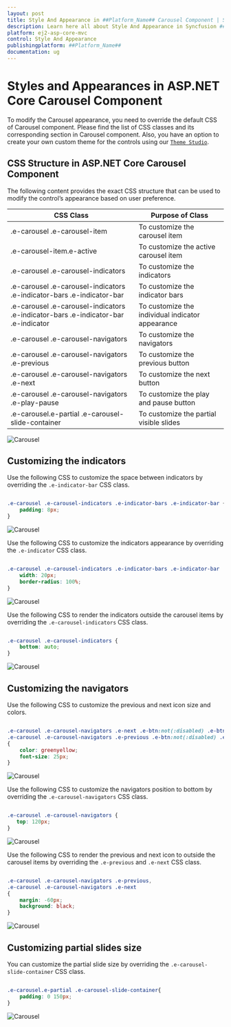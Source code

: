 ```yaml
---
layout: post
title: Style And Appearance in ##Platform_Name## Carousel Component | Syncfusion
description: Learn here all about Style And Appearance in Syncfusion ##Platform_Name## Carousel component of Syncfusion Essential JS 2 and more.
platform: ej2-asp-core-mvc
control: Style And Appearance
publishingplatform: ##Platform_Name##
documentation: ug
---
```


# Styles and Appearances in ASP.NET Core Carousel Component

To modify the Carousel appearance, you need to override the default CSS of Carousel component. Please find the list of CSS classes and its corresponding section in Carousel component. Also, you have an option to create your own custom theme for the controls using our [`Theme Studio`](https://ej2.syncfusion.com/themestudio/?theme=material).

## CSS Structure in ASP.NET Core Carousel Component

The following content provides the exact CSS structure that can be used to modify the control’s appearance based on user preference.

CSS Class | Purpose of Class
-----|-----
|.e-carousel .e-carousel-item|To customize the carousel item
|.e-carousel-item.e-active| To customize the active carousel item
|.e-carousel .e-carousel-indicators|To customize the indicators
|.e-carousel .e-carousel-indicators .e-indicator-bars .e-indicator-bar|To customize the indicator bars
|.e-carousel .e-carousel-indicators .e-indicator-bars .e-indicator-bar .e-indicator|To customize the individual indicator appearance
|.e-carousel .e-carousel-navigators|To customize the navigators
|.e-carousel .e-carousel-navigators .e-previous|To customize the previous button
|.e-carousel .e-carousel-navigators .e-next|To customize the next button
|.e-carousel .e-carousel-navigators .e-play-pause|To customize the play and pause button
|.e-carousel.e-partial .e-carousel-slide-container|To customize the partial visible slides

![Carousel](./images/carousel.jpg)

## Customizing the indicators

Use the following CSS to customize the space between indicators by overriding the `.e-indicator-bar` CSS class.

```CSS

.e-carousel .e-carousel-indicators .e-indicator-bars .e-indicator-bar {
    padding: 8px;
}

```

![Carousel](./images/indicators.jpg)

Use the following CSS to customize the indicators appearance by overriding the `.e-indicator` CSS class.

```CSS

.e-carousel .e-carousel-indicators .e-indicator-bars .e-indicator-bar .e-indicator {
    width: 20px;
    border-radius: 100%;
}

```

![Carousel](./images/indicator-size.jpg)

Use the following CSS to render the indicators outside the carousel items by overriding the `.e-carousel-indicators` CSS class.

```CSS

.e-carousel .e-carousel-indicators {
    bottom: auto;
}

```

![Carousel](./images/indicators-outside.jpg)

## Customizing the navigators

Use the following CSS to customize the previous and next icon size and colors.

```CSS

.e-carousel .e-carousel-navigators .e-next .e-btn:not(:disabled) .e-btn-icon,
.e-carousel .e-carousel-navigators .e-previous .e-btn:not(:disabled) .e-btn-icon
{
    color: greenyellow;
    font-size: 25px;
}

```

![Carousel](./images/navigators-size-color.jpg)

Use the following CSS to customize the navigators position to bottom by overriding the `.e-carousel-navigators` CSS class.

```CSS

.e-carousel .e-carousel-navigators {
   top: 120px;
}

```

![Carousel](./images/navigators-position.jpg)

Use the following CSS to render the previous and next icon to outside the carousel items by overriding the `.e-previous` and `.e-next` CSS class.

```CSS

.e-carousel .e-carousel-navigators .e-previous,
.e-carousel .e-carousel-navigators .e-next
{
    margin: -60px;
    background: black;
}

```

![Carousel](./images/previous-next.jpg)

## Customizing partial slides size

You can customize the partial slide size by overriding the `.e-carousel-slide-container` CSS class.

```CSS

.e-carousel.e-partial .e-carousel-slide-container{
    padding: 0 150px;
}

```

![Carousel](./images/partial-slide-size.jpg)